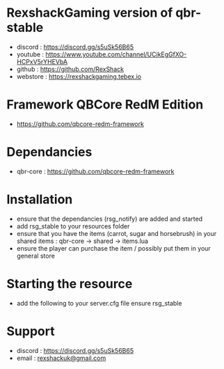 # RexshackGaming version of qbr-stable
- discord : https://discord.gg/s5uSk56B65
- youtube : https://www.youtube.com/channel/UCikEgGfXO-HCPxV5rYHEVbA
- github : https://github.com/RexShack
- webstore : https://rexshackgaming.tebex.io

# Framework QBCore RedM Edition
- https://github.com/qbcore-redm-framework

# Dependancies
- qbr-core : https://github.com/qbcore-redm-framework

# Installation
- ensure that the dependancies (rsg_notify) are added and started
- add rsg_stable to your resources folder
- ensure that you have the items (carrot, sugar and horsebrush) in your shared items : qbr-core -> shared -> items.lua
- ensure the player can purchase the item / possibly put them in your general store

# Starting the resource
- add the following to your server.cfg file
ensure rsg_stable

# Support
- discord : https://discord.gg/s5uSk56B65
- email : rexshackuk@gmail.com